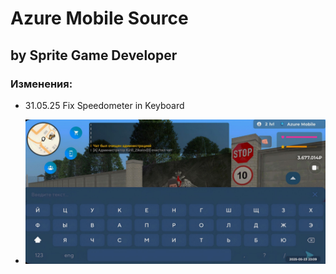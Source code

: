# Azure Mobile Source
## by Sprite Game Developer

### Изменения:
- 31.05.25 Fix Speedometer in Keyboard

- ![alt text](https://raw.githubusercontent.com/sprite-crmp/webhost/refs/heads/main/photo_1.jpg)
